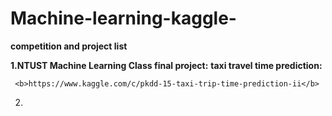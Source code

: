 # Machine-learning-kaggle-

<b>competition and project list</b>

<b>1.NTUST Machine Learning Class final project:</b>
     <b>taxi travel time prediction:</b>
     
     <b>https://www.kaggle.com/c/pkdd-15-taxi-trip-time-prediction-ii</b>

2.
